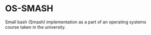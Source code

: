 # OS-SMASH
Small bash (Smash) implementation as a part of an operating systems course taken in the university.
